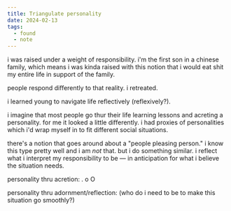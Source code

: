 ```yaml
---
title: Triangulate personality
date: 2024-02-13
tags:
  - found
  - note
---
```


i was raised under a weight of responsibility. i'm the first son in a chinese family, which means i was kinda raised with this notion that i would eat shit my entire life in support of the family.

people respond differently to that reality. i retreated.

i learned young to navigate life reflectively (reflexively?).

i imagine that most people go thur their life learning lessons and acreting a personality. for me it looked a little differently. i had proxies of personalities which i'd wrap myself in to fit different social situations.

there's a notion that goes around about a "people pleasing person." i know this type pretty well and i am _not_ that. but i do something similar. i reflect what i interpret my responsibility to be — in anticipation for what i believe the situation needs.

personality thru acretion:
. o O

personality thru adornment/reflection:
(who do i need to be to make this situation go smoothly?)
